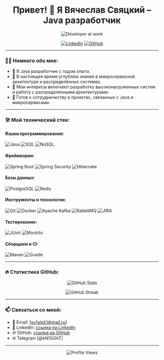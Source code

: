 <h1 align="center">Привет! 👋 Я Вячеслав Свяцкий – Java разработчик</h1>

<p align="center">
  <img src="https://media.giphy.com/media/LmNwrBhejkK9EFP504/giphy.gif" alt="Developer at work" />
</p>

<p align="center">
  <a href="https://www.linkedin.com/in/viachaslau-sviatski/"><img src="https://img.shields.io/badge/LinkedIn-%230077B5.svg?style=for-the-badge&logo=linkedin&logoColor=white" alt="LinkedIn"></a>
  <a href="https://github.com/sv1atsk1"><img src="https://img.shields.io/badge/GitHub-%23121011.svg?style=for-the-badge&logo=github&logoColor=white" alt="GitHub"></a>
</p>

---

### 👨‍💻 Немного обо мне:
- 💼 Я Java разработчик с годом опыта.
- 🌱 В настоящее время углубляю знания в микросервисной архитектуре и распределённых системах.
- 🔭 Мои интересы включают разработку высоконагруженных систем и работу с распределёнными архитектурами.
- 💬 Готов к сотрудничеству в проектах, связанных с Java и микросервисами.

---

### 🛠️ Мой технический стек:

#### Языки программирования:
![Java](https://img.shields.io/badge/Java-%23ED8B00.svg?style=flat-square&logo=java&logoColor=white)
![SQL](https://img.shields.io/badge/SQL-%2300f.svg?style=flat-square&logo=postgresql&logoColor=white)
![NoSQL](https://img.shields.io/badge/NoSQL-%23428A92.svg?style=flat-square&logo=mongodb&logoColor=white)

#### Фреймворки:
![Spring Boot](https://img.shields.io/badge/Spring%20Boot-%236DB33F.svg?style=flat-square&logo=spring-boot&logoColor=white)
![Spring Security](https://img.shields.io/badge/Spring%20Security-%236DB33F.svg?style=flat-square&logo=spring&logoColor=white)
![Hibernate](https://img.shields.io/badge/Hibernate-%23363D46.svg?style=flat-square&logo=hibernate&logoColor=white)

#### Базы данных:
![PostgreSQL](https://img.shields.io/badge/PostgreSQL-%23316192.svg?style=flat-square&logo=postgresql&logoColor=white)
![Redis](https://img.shields.io/badge/Redis-%23DC382D.svg?style=flat-square&logo=redis&logoColor=white)

#### Инструменты и технологии:
![Git](https://img.shields.io/badge/Git-%23F05033.svg?style=flat-square&logo=git&logoColor=white)
![Docker](https://img.shields.io/badge/Docker-%232496ED.svg?style=flat-square&logo=docker&logoColor=white)
![Apache Kafka](https://img.shields.io/badge/Apache%20Kafka-%23231F20.svg?style=flat-square&logo=apache-kafka&logoColor=white)
![RabbitMQ](https://img.shields.io/badge/RabbitMQ-%23FF6600.svg?style=flat-square&logo=rabbitmq&logoColor=white)
![JIRA](https://img.shields.io/badge/JIRA-%230052CC.svg?style=flat-square&logo=jira&logoColor=white)

#### Тестирование:
![JUnit](https://img.shields.io/badge/JUnit-%2325A162.svg?style=flat-square&logo=junit5&logoColor=white)
![Mockito](https://img.shields.io/badge/Mockito-%2300A8E6.svg?style=flat-square&logo=mockito&logoColor=white)

#### Сборщики и CI:
![Maven](https://img.shields.io/badge/Maven-%23C71A36.svg?style=flat-square&logo=apache-maven&logoColor=white)
![Gradle](https://img.shields.io/badge/Gradle-%2302303A.svg?style=flat-square&logo=gradle&logoColor=white)

---

### 🔥 Статистика GitHub:

<p align="center">
  <img src="https://github-readme-stats.vercel.app/api?username=sv1atsk1&show_icons=true&theme=radical" alt="GitHub Stats" />
</p>

<p align="center">
  <img src="https://github-readme-streak-stats.herokuapp.com/?user=sv1atsk1&theme=dark" alt="GitHub Streak" />
</p>

---

### 📫 Связаться со мной:
- 📧 Email: [sv1atsk1@mail.ru]
- 💼 LinkedIn: [ссылка на LinkedIn](https://www.linkedin.com/in/viachaslau-sviatski/)
- 🌐 GitHub: [ссылка на GitHub](https://github.com/sv1atsk1)
- 🌐 Telegram [@kN1GGhT]

---

<p align="center">
  <img src="https://komarev.com/ghpvc/?username=sv1atsk1&color=brightgreen" alt="Profile Views" />
</p>
